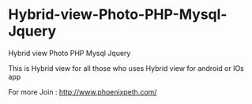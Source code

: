 # Hybrid-view-Photo-PHP-Mysql-Jquery
Hybrid view Photo PHP Mysql Jquery

This is Hybrid view for all those who uses Hybrid view for android or IOs app

For more Join : http://www.phoenixpeth.com/
